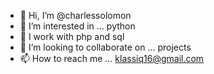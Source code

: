 - 👋 Hi, I’m @charlessolomon
- 👀 I’m interested in ... python 
- 🌱 I work with php and sql
- 💞️ I’m looking to collaborate on ... projects 
- 📫 How to reach me ... klassiq16@gmail.com

<!---
charlessolomon/charlessolomon is a ✨ special ✨ repository because its `README.md` (this file) appears on your GitHub profile.
You can click the Preview link to take a look at your changes.
--->
